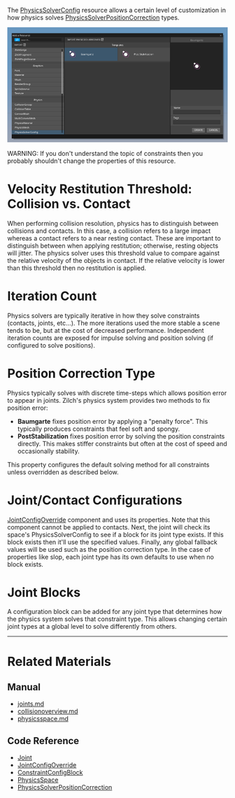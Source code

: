 The [PhysicsSolverConfig](https://github.com/ZilchEngine/ZilchDocs/blob/master/code_reference/class_reference/physicssolverconfig.md) resource allows a certain level of customization in how physics solves [PhysicsSolverPositionCorrection](https://github.com/ZilchEngine/ZilchDocs/blob/master/code_reference/enum_reference.md#physicssolverpositioncor) types.



![image](https://raw.githubusercontent.com/ZilchEngine/ZilchFiles/master/doc_files/47497.png)


WARNING: If you don't understand the topic of constraints then you probably shouldn't change the properties of this resource.

 #  Velocity Restitution Threshold: Collision vs. Contact
When performing collision resolution, physics has to distinguish between collisions and contacts. In this case, a collision refers to a large impact whereas a contact refers to a near resting contact. These are important to distinguish between when applying restitution; otherwise, resting objects will jitter. The physics solver uses this threshold value to compare against the relative velocity of the objects in contact. If the relative velocity is lower than this threshold then no restitution is applied.

 #  Iteration Count
Physics solvers are typically iterative in how they solve constraints (contacts, joints, etc...). The more iterations used the more stable a scene tends to be, but at the cost of decreased performance. Independent iteration counts are exposed for impulse solving and position solving (if configured to solve positions).

 #  Position Correction Type
Physics typically solves with discrete time-steps which allows position error to appear in joints. Zilch's physics system provides two methods to fix position error:
 - **Baumgarte** fixes position error by applying a "penalty force". This typically produces constraints that feel soft and spongy.
 - **PostStabilization** fixes position error by solving the position constraints directly. This makes stiffer constraints but often at the cost of speed and occasionally stability.
 
This property configures the default solving method for all constraints unless overridden as described below.

 #  Joint/Contact Configurations
[JointConfigOverride](https://github.com/ZilchEngine/ZilchDocs/blob/master/code_reference/class_reference/jointconfigoverride.md) component and uses its properties. Note that this component cannot be applied to contacts. Next, the joint will check its space's PhysicsSolverConfig to see if a block for its joint type exists. If this block exists then it'll use the specified values. Finally, any global fallback values will be used such as the position correction type. In the case of properties like slop, each joint type has its own defaults to use when no block exists.

 #  Joint Blocks
A configuration block can be added for any joint type that determines how the physics system solves that constraint type. This allows changing certain joint types at a global level to solve differently from others.

---

 #  Related Materials
 ##  Manual
- [joints.md](https://github.com/ZilchEngine/ZilchDocs/blob/master/zilch_editor_documentation/zilchmanual/physics/joints.md)
- [collisionoverview.md](https://github.com/ZilchEngine/ZilchDocs/blob/master/zilch_editor_documentation/zilchmanual/physics/collisionoverview.md)
- [physicsspace.md](https://github.com/ZilchEngine/ZilchDocs/blob/master/zilch_editor_documentation/zilchmanual/physics/physicsspace.md)

 ##  Code Reference
- [Joint](https://github.com/ZilchEngine/ZilchDocs/blob/master/code_reference/class_reference/joint.md)
- [JointConfigOverride](https://github.com/ZilchEngine/ZilchDocs/blob/master/code_reference/class_reference/jointconfigoverride.md)
- [ConstraintConfigBlock](https://github.com/ZilchEngine/ZilchDocs/blob/master/code_reference/class_reference/constraintconfigblock.md)
- [PhysicsSpace](https://github.com/ZilchEngine/ZilchDocs/blob/master/code_reference/class_reference/physicsspace.md)
- [PhysicsSolverPositionCorrection](https://github.com/ZilchEngine/ZilchDocs/blob/master/code_reference/enum_reference.md#physicssolverpositioncor) 

 